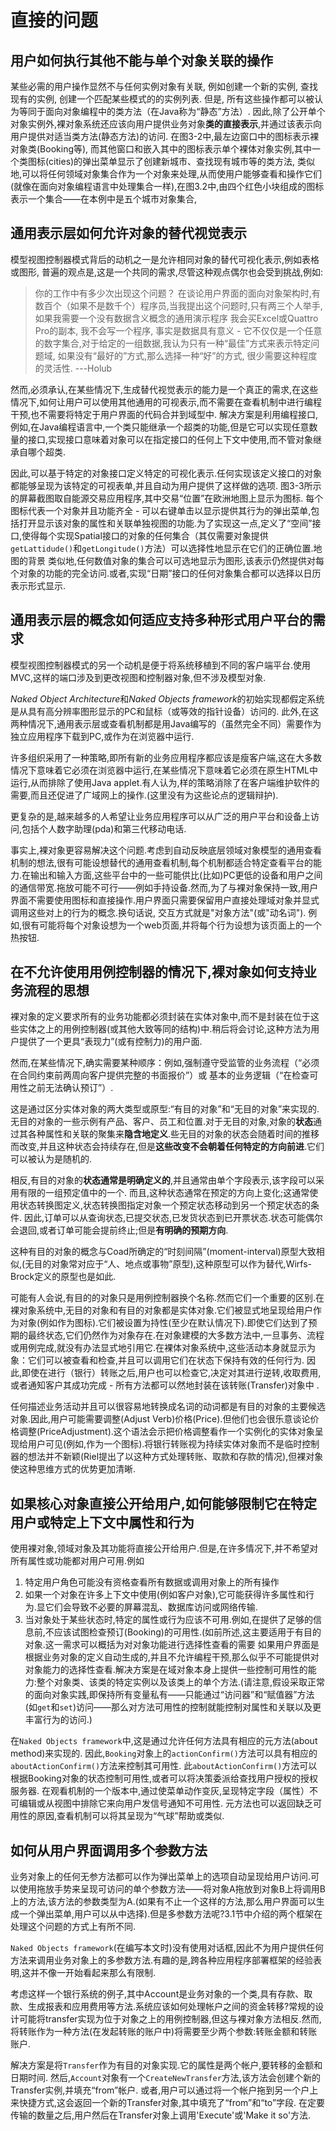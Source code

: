 # 直接的问题

## 用户如何执行其他不能与单个对象关联的操作

某些必需的用户操作显然不与任何实例对象有关联, 例如创建一个新的实例, 查找现有的实例, 创建一个匹配某些模式的的实例列表. 但是, 所有这些操作都可以被认为等同于面向对象编程中的类方法（在Java称为“静态”方法）. 因此,除了公开单个对象实例外,裸对象系统还应该向用户提供业务对象**类的直接表示**,并通过该表示向用户提供对适当类方法(静态方法)的访问. 在图3-2中,最左边窗口中的图标表示裸对象类(Booking等), 而其他窗口和嵌入其中的图标表示单个裸体对象实例,其中一个类图标(cities)的弹出菜单显示了创建新城市、查找现有城市等的类方法,
类似地,可以将任何领域对象集合作为一个对象来处理,从而使用户能够查看和操作它们(就像在面向对象编程语言中处理集合一样),在图3.2中,由四个红色小块组成的图标表示一个集合——在本例中是五个城市对象集合,

## 通用表示层如何允许对象的替代视觉表示

模型视图控制器模式背后的动机之一是允许相同对象的替代可视化表示,例如表格或图形, 普遍的观点是,这是一个共同的需求,尽管这种观点偶尔也会受到挑战,例如:
> 你的工作中有多少次出现这个问题？ 在谈论用户界面的面向对象架构时,有数百个（如果不是数千个）程序员,当我提出这个问题时,只有两三个人举手, 如果我需要一个没有数据含义概念的通用演示程序 我会买Excel或Quattro Pro的副本, 我不会写一个程序, 事实是数据具有意义 - 它不仅仅是一个任意的数字集合,对于给定的一组数据,我认为只有一种“最佳”方式来表示特定问题域, 如果没有“最好的”方式,那么选择一种“好”的方式, 很少需要这种程度的灵活性. ---Holub

然而,必须承认,在某些情况下,生成替代视觉表示的能力是一个真正的需求,在这些情况下,如何让用户可以使用其他通用的可视表示,而不需要在查看机制中进行编程干预,也不需要将特定于用户界面的代码合并到域型中.
解决方案是利用编程接口,例如,在Java编程语言中,一个类只能继承一个超类的功能,但是它可以实现任意数量的接口,实现接口意味着对象可以在指定接口的任何上下文中使用,而不管对象继承自哪个超类.

因此,可以基于特定的对象接口定义特定的可视化表示.任何实现该定义接口的对象都能够呈现为该特定的可视表单,并且自动为用户提供了这样做的选项.
图3-3所示的屏幕截图取自能源交易应用程序,其中交易“位置”在欧洲地图上显示为图标. 每个图标代表一个对象并且功能齐全 - 可以右键单击以显示提供其行为的弹出菜单,包括打开显示该对象的属性和关联单独视图的功能.为了实现这一点,定义了“空间”接口,使得每个实现Spatial接口的对象的任何集合（其仅需要对象提供`getLattidude()`和`getLongitude()`方法）可以选择性地显示在它们的正确位置.地图的背景
类似地,任何数值对象的集合可以可选地显示为图形,该表示仍然提供对每个对象的功能的完全访问.或者,实现“日期”接口的任何对象集合都可以选择以日历表示形式显示.

## 通用表示层的概念如何适应支持多种形式用户平台的需求
  
模型视图控制器模式的另一个动机是便于将系统移植到不同的客户端平台.使用MVC,这样的端口涉及到更改视图和控制器对象,但不涉及模型对象.

*Naked Object Architecture*和*Naked Objects framework*的初始实现都假定系统是从具有高分辨率图形显示的PC和鼠标（或等效的指针设备）访问的. 此外,在这两种情况下,通用表示层或查看机制都是用Java编写的（虽然完全不同）需要作为独立应用程序下载到PC,或作为在浏览器中运行.

许多组织采用了一种策略,即所有新的业务应用程序都应该是瘦客户端,这在大多数情况下意味着它必须在浏览器中运行,在某些情况下意味着它必须在原生HTML中运行,从而排除了使用Java applet.有人认为,样的策略消除了在客户端维护软件的需要,而且还促进了广域网上的操作.(这里没有为这些论点的逻辑辩护).

更复杂的是,越来越多的人希望让业务应用程序可以从广泛的用户平台和设备上访问,包括个人数字助理(pda)和第三代移动电话.

事实上,裸对象更容易解决这个问题.考虑到自动反映底层领域对象模型的通用查看机制的想法,很有可能设想替代的通用查看机制,每个机制都适合特定查看平台的能力.在输出和输入方面,这些平台中的一些可能供比(比如)PC更低的设备和用户之间的通信带宽.拖放可能不可行——例如手持设备.然而,为了与裸对象保持一致,用户界面不需要使用图标和直接操作.用户界面只需要保留用户直接处理域对象并显式调用这些对上的行为的概念.换句话说, 交互方式就是"对象方法"(或"动名词"). 例如,很有可能将每个对象设想为一个web页面,并将每个行为设想为该页面上的一个热按钮.

## 在不允许使用用例控制器的情况下,裸对象如何支持业务流程的思想

裸对象的定义要求所有的业务功能都必须封装在实体对象中,而不是封装在位于这些实体之上的用例控制器(或其他大致等同的结构)中.稍后将会讨论,这种方法为用户提供了一个更具“表现力”(或有控制力)的用户面.

然而,在某些情况下,确实需要某种顺序：例如,强制遵守受监管的业务流程（“必须在合同约束前两周向客户提供完整的书面报价”）或 基本的业务逻辑（“在检查可用性之前无法确认预订”）.

这是通过区分实体对象的两大类型或原型:“有目的对象”和“无目的对象”来实现的.无目的对象的一些示例有产品、客户、员工和位置.对于无目的对象,对象的**状态**通过其各种属性和关联的聚集来**隐含地定义**.些无目的对象的状态会随着时间的推移而改变,并且这种状态会持续存在,但是**这些改变不会朝着任何特定的方向前进**.它们可以被认为是随机的.

相反,有目的对象的**状态通常是明确定义的**,并且通常由单个字段表示,该字段可以采用有限的一组预定值中的一个. 而且,这种状态通常在预定的方向上变化;这通常使用状态转换图定义,状态转换图指定对象一个预定状态移动到另一个预定状态的条件. 因此,订单可以从查询状态,已提交状态,已发货状态到已开票状态.状态可能偶尔会退回,或者订单可能会提前终止;但是**有明确的预期方向**.

这种有目的对象的概念与Coad所确定的“时刻间隔”(moment-interval)原型大致相似,(无目的对象常对应于“人、地点或事物”原型),这种原型可以作为替代,Wirfs-Brock定义的原型也是如此.

可能有人会说,有目的的对象只是用例控制器换个名称.然而它们一个重要的区别.在裸对象系统中,无目的对象和有目的对象都是实体对象.它们被显式地呈现给用户作为对象(例如作为图标).它们被设置为持性(至少在默认情况下).即使它们达到了预期的最终状态,它们仍然作为对象存在.在对象建模的大多数方法中,一旦事务、流程或用例完成,就没有办法显式地引用它.在裸体对象系统中,这些活动本身就显示为象：它们可以被查看和检查,并且可以调用它们在状态下保持有效的任何行为. 因此,即使在进行（银行）转账之后,用户也可以检查它,决定对其进行逆转,收取费用,或者通知客户其成功完成 - 所有方法都可以然地封装在该转账(Transfer)对象中 .

任何描述业务活动并且可以很容易地转换成名词的动词都是有目的对象的主要候选对象.因此,用户可能需要调整(Adjust Verb)价格(Price).但他们也会很乐意谈论价格调整(PriceAdjustment).这个语法会示把价格调整看作一个实例化的实体对象呈现给用户可见(例如,作为一个图标).将银行转账视为持续实体对象而不是临时控制器的想法并不新颖(Riel提出了以这种方式处理转账、取款和存款的情况),但裸对象使这种思维方式的优势更加清晰.

## 如果核心对象直接公开给用户,如何能够限制它在特定用户或特定上下文中属性和行为

使用裸对象,领域对象及其功能将直接公开给用户.但是,在许多情况下,并不希望对所有属性或功能都对用户可用.例如

  1. 特定用户角色可能没有资格查看所有数据或调用对象上的所有操作
  2. 如果一个对象在许多上下文中使用(例如客户对象),它可能获得许多属性和行为.显它们会导致不必要的屏幕混乱、数据库访问或网络传输.
  3. 当对象处于某些状态时,特定的属性或行为应该不可用.例如,在提供了足够的信息前,不应该试图检查预订(Booking)的可用性.(如前所述,这主要适用于有目的对象.这一需求可以概括为对对象功能进行选择性查看的需要
如果用户界面是根据业务对象的定义自动生成的,并且不允许编程干预,那么似乎不可能提供对对象能力的选择性查看.解决方案是在域对象本身上提供一些控制可用性的能力:整个对象类、该类的特定实例以及该类上的单个方法.(请注意,假设采取正常的面向对象实践,即保持所有变量私有——只能通过“访问器”和“赋值器”方法(如`get`和`set`)访问——那么对方法可用性的控制就能控制对属性和关联以及更丰富行为的访问.)

在`Naked Objects framework`中,这是通过允许任何方法具有相应的元方法(about method)来实现的. 因此,`Booking`对象上的`actionConfirm()`方法可以具有相应的`aboutActionConfirm()`方法来控制其可用性. 此`aboutActionConfirm()`方法可以根据Booking对象的状态控制可用性,或者可以将决策委派给查找用户授权的授权服务器. 在观看机制的一个版本中,通过使菜单动作变灰,呈现特定字段（属性）不可编辑或从视图中排除它来向用户发信号通知不可用性. 元方法也可以返回缺乏可用性的原因,查看机制可以将其呈现为“气球”帮助或类似.

## 如何从用户界面调用多个参数方法

业务对象上的任何无参方法都可以作为弹出菜单上的选项自动呈现给用户访问.可以使用拖放手势来呈现可访问的单个参数方法——将对象A拖放到对象B上将调用B上的方法,该方法的参数类型为A.(如果有不止一个这样的方法,那么用户界面可以生成一个弹出菜单,用户可以从中选择).但是多参数方法呢?3.1节中介绍的两个框架在处理这个问题的方式上有所不同.

`Naked Objects framework`(在编写本文时)没有使用对话框,因此不为用户提供任何方法来调用业务对象上的多参数方法.有趣的是,跨各种应用程序部署框架的经验表明,这并不像一开始看起来那么有限制.

考虑这样一个银行系统的例子,其中Account是业务对象的一个类,具有存款、取款、生成报表和应用费用等方法.系统应该如何处理帐户之间的资金转移?常规的设计可能将transfer实现为位于对象之上的用例控制器,但这与裸对象方法相反.然而,将转账作为一种方法(在发起转账的账户中)将需要至少两个参数:转账金额和转账账户.

解决方案是将`Transfer`作为有目的对象实现.它的属性是两个帐户,要转移的金额和日期时间. 然后,`Account`对象有一个`CreateNewTransfer`方法,该方法会创建个新的Transfer实例,并填充“from”帐户. 或者,用户可以通过将一个帐户拖到另一个户上来快捷方式,这会返回一个新的Transfer对象,其中填充了“from”和“to”字段. 在定要传输的数量之后,用户然后在Transfer对象上调用'Execute'或'Make it so'方法.